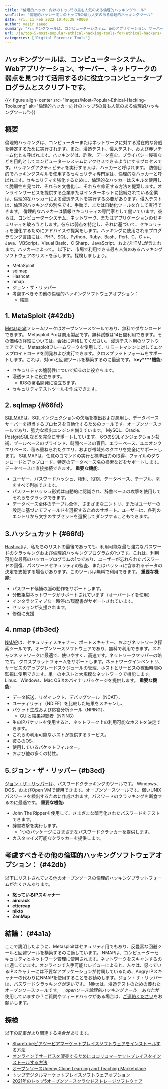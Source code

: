 ```yaml
---
title: "倫理的ハッカー向けのトップ5の最も人気のある倫理的ハッキングツール" 
seoTitle: "倫理的ハッカー向けのトップ5の最も人気のある倫理的ハッキングツール" 
date: Fri, 11 Feb 2022 10:46:28 +0000
author: yasir saeed
summary: "ハッキングツールは、コンピューターシステム、Webアプリケーション、サーバー、ネットワークの弱点を見つけて活用するのに役立つコンピュータープログラムとスクリプトです。" 
url: /ja/top-5-most-popular-ethical-hacking-tools-for-ethical-hackers/
categories: ['Digital Forensic Tools']
---
```


## ハッキングツールは、コンピューターシステム、Webアプリケーション、サーバー、ネットワークの弱点を見つけて活用するのに役立つコンピュータープログラムとスクリプトです。

{{< figure align=center src="images/Most-Popular-Ethical-Hacking-Tools.png" alt="倫理的ハッカー向けのトップ5の最も人気のある倫理的ハッキングツール">}}


## 概要
倫理的ハッキングは、コンピューターまたはネットワークに対する潜在的な脅威を特定するために実行されます。また、浸透テスト、侵入テスト、および赤いチーム化とも呼ばれます。ハッキングは、詐欺、データ盗む、プライバシー侵害などを目的としてコンピューターシステムにアクセスできるようにするプロセスです。ハッキングアクティビティを実行する人は、ハッカーと呼ばれます。
防御目的でハッキングスキルを使用するセキュリティ専門家は、倫理的なハッカーと呼ばれます。セキュリティを強化するために、倫理的なハッカーはスキルを使用して脆弱性を見つけ、それらを文書化し、それらを修正する方法を提案します。オンラインサービスを提供する企業またはインターネットに接続されている企業は、倫理的なハッカーによる浸透テストを実行する必要があります。侵入テストは、倫理的ハッキングの別名です。手動で、または自動化ツールを介して実行できます。
倫理的なハッカーは情報セキュリティの専門家として働いています。彼らは、コンピューターシステム、ネットワーク、またはアプリケーションのセキュリティを破ろうとします。彼らは弱点を特定し、それに基づいて、セキュリティを強化するためにアドバイスや提案をします。ハッキングに使用されるプログラミング言語には、PHP、SQL、Python、Ruby、Bash、Perl、C、C ++、Java、VBScript、Visual Basic、C Sharp、JavaScript、およびHTMLが含まれます。ハッカーによって。
以下に、市場で利用できる最も人気のあるハッキングソフトウェアのリストを示します。探検しましょう。
  * MetaSploit
  * sqlmap
  * Hashcat
  * nmap
* ジョン・ザ・リッパー
* 考慮すべきその他の倫理的ハッキングソフトウェアオプション：
  * 結論

## 1. MetaSploit {#42db}

[Metasploit][1]フレームワークはオープンソースツールであり、無料でダウンロードできます。 Metasploit Proは商用製品です。無料試験は14日間利用できます。その価格の詳細については、会社に連絡してください。
浸透テスト用のソフトウェアです。 Metasploitフレームワークを使用して、リモートマシンに対してエクスプロイトコードを開発および実行できます。クロスプラットフォームをサポートします。これは、対omと回避ツールを構築するのに最適です。
**key****機能:**  
* セキュリティの脆弱性について知るのに役立ちます。
* 浸透テストに役立ちます。
  * IDSの署名開発に役立ちます。
* セキュリティテストツールを作成できます。

## 2. sqlmap {#66fd}

[SQLMAP][2]は、SQLインジェクションの欠陥を検出および悪用し、データベースサーバーを担当するプロセスを自動化するためのツールです。オープンソースツールであり、強力な検出エンジンを備えています。 MySQL、Oracle、PostgreSQLなどを完全にサポートしています。 6つのSQLインジェクション技術、ブールベースのブラインド、時間ベースの盲目、エラーベース、ユニオンクエリベース、積み重ねられたクエリ、および帯域外のクエリを完全にサポートします。
SQLMAPは、任意のコマンドの実行と標準出力の取得、ファイルのダウンロードとアップロード、特定のデータベース名の検索などをサポートします。データベースに直接接続できます。
**重要な機能:** 
* ユーザー、パスワードハッシュ、権利、役割、データベース、テーブル、列をすべて列挙できます。
* パスワードハッシュ形式は自動的に認識され、辞書ベースの攻撃を使用してそれらをクラックできます。
* データベース全体のテーブル全体、さまざまなエントリ、またはユーザーの設定に基づいてフィールドを選択するためのサポート。ユーザーは、各列のエントリから文字のサブセットを選択してダンプすることもできます。

## 3.ハッシュカット {#66fd}

[Hashcat][3]は、私たちのリストの最後であっても、利用可能な最も強力なパスワードのクラッキングおよび倫理的ハッキングプログラムの1つです。これは、利用可能な最高のハッカープログラムの1つであり、ユーザーが忘れられたパスワードの回復、パスワードセキュリティの監査、またはハッシュに含まれるデータの決定を支援する場合があります。このツールは無料で利用できます。
**重要な機能:** 
* パスワード候補の脳の動作をサポートします。
* 分散亀裂ネットワークがサポートされています（オーバーレイを使用）
* インタラクティブな一時停止/履歴書がサポートされています。
* セッションが支援されます。
* 修復に支援

## 4. nmap {#b3ed}

[NMAP][4]は、セキュリティスキャナー、ポートスキャナー、およびネットワーク探索ツールです。オープンソースソフトウェアであり、無料で利用できます。スキャンネットワークに最適で、使いやすく、高速です。ネットワークマッパーの略です。
クロスプラットフォームをサポートします。ネットワークインベントリ、サービスのアップグレードスケジュールの管理、ホストとサービスの稼働時間の監視に使用できます。単一のホストと大規模なネットワークで機能します。 Linux、Windows、Mac OS Xのバイナリパッケージを提供します。
**重要な機能:** 
* データ転送、リダイレクト、デバッグツール（NCAT）、
* ユーティリティ（NDIFF）を比較した結果をスキャンし、
* パケット生成および応答分析ツール（NPING）、
  * GUIと結果視聴者（NPING）
* 生のIPパケットを使用すると、ネットワーク上の利用可能なホストを決定できます。
* これらの利用可能なホストが提供するサービス。
* 彼らのOS。
* 使用しているパケットフィルター。
* および他の多くの特性。

## 5.ジョン・ザ・リッパー {#b3ed}

[ジョン・ザ・リッパー][5]は、パスワードクラッキングのツールです。 Windows、DOS、およびOpen VMで使用できます。オープンソースツールです。弱いUNIXパスワードを検出するために作成されます。パスワードのクラッキングを断食するのに最適です。
**重要な機能:** 
  * John The Ripperを使用して、さまざまな暗号化されたパスワードをテストできます。
* 辞書攻撃を実行します。
  * 1つのパッケージにさまざまなパスワードクラッカーを提供します。
* カスタマイズ可能なクラッカーを提供します。

## 考慮すべきその他の倫理的ハッキングソフトウェアオプション： {#42db}

以下にリストされている他のオープンソースの倫理的ハッキングプラットフォームがたくさんあります。
* **怒っているIPスキャナー** 
* **aircrack** 
* **ettercap** 
* **nikto** 
* **ZenMap** 

## 結論： {#4a1a}

ここで説明したように、Metasploitはセキュリティ用でもあり、反豊富な回避ツールと回避ツールを構築するのに適しています。 NMAPは、コンピューターセキュリティとネットワーク管理に使用されます。ネットワークをスキャンするのに適しています。オンラインで入手可能なレビューによると、人々は、怒っているIPスキャナーには不要なアプリケーションが付属しているため、Angry IPスキャナーの代わりにNMAPを使用することをお勧めします。ジョン・ザ・リッパーは、パスワードクラッキングが速いです。 Niktoは、浸透テストのための優れたオープンソースツールです。
_ _openソース倫理的ハッキングツール__ _あなたが使用していますか？ご質問やフィードバックがある場合は、[ご連絡ください][6]をお願いします。

## 探検
以下の記事がより関連する場合があります。
  * [Sharetribeピアツーピアマーケットプレイスソフトウェアをインストールする方法][7]
  * [オンラインでサービスを販売するためにココリコマーケットプレイスをインストールする方法][8]
  * [オープンソースUdemy Clone Learning and Teaching Marketplace][9]
  * [トップデジタルマーケットプレイスソフトウェアオプション][10]
  * [2021年のトップ5オープンソースクラウドストレージソフトウェア][11]



[1]: https://www.metasploit.com/
[2]: https://sqlmap.org/
[3]: https://hashcat.net/hashcat/
[4]: https://nmap.org/
[5]: https://www.openwall.com/john/
[6]: mailto:yasir.saeed@aspose.com
[7]: https://products.containerize.com/marketplace/sharetribe/
[8]: https://products.containerize.com/marketplace/cocorico/
[9]: https://products.containerize.com/marketplace/edurge/
[10]: https://products.containerize.com/marketplace/
[11]: https://blog.containerize.com/backup-and-sync-software/top-5-open-source-cloud-storage-software-in-2021/
